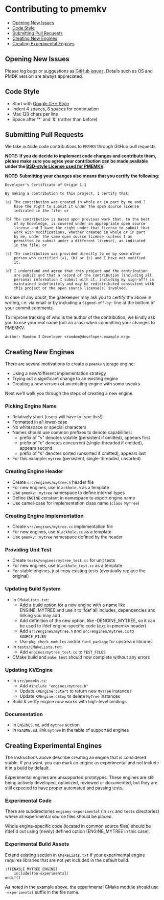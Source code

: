 # Contributing to pmemkv

<ul>
<li><a href="#issues">Opening New Issues</a></li>
<li><a href="#style">Code Style</a></li>
<li><a href="#pull_requests">Submitting Pull Requests</a></li>
<li><a href="#engines">Creating New Engines</a></li>
<li><a href="#experimental">Creating Experimental Engines</a></li>
</ul>

<a name="issues"></a>

Opening New Issues
------------------

Please log bugs or suggestions as [GitHub issues](https://github.com/pmem/pmemkv/issues).
Details such as OS and PMDK version are always appreciated.

<a name="style"></a>

Code Style
----------

* Start with [Google C++ Style](https://google.github.io/styleguide/cppguide.html)
* Indent 4 spaces, 8 spaces for continuation
* Max 120 chars per line
* Space after '*' and '&' (rather than before)

<a name="pull_requests"></a>

Submitting Pull Requests
------------------------

We take outside code contributions to `PMEMKV` through GitHub pull requests.

**NOTE: If you do decide to implement code changes and contribute them,
please make sure you agree your contribution can be made available under the
[BSD-style License used for PMEMKV](https://github.com/pmem/pmemkv/blob/master/LICENSE).**

**NOTE: Submitting your changes also means that you certify the following:**

```
Developer's Certificate of Origin 1.1

By making a contribution to this project, I certify that:

(a) The contribution was created in whole or in part by me and I
    have the right to submit it under the open source license
    indicated in the file; or

(b) The contribution is based upon previous work that, to the best
    of my knowledge, is covered under an appropriate open source
    license and I have the right under that license to submit that
    work with modifications, whether created in whole or in part
    by me, under the same open source license (unless I am
    permitted to submit under a different license), as indicated
    in the file; or

(c) The contribution was provided directly to me by some other
    person who certified (a), (b) or (c) and I have not modified
    it.

(d) I understand and agree that this project and the contribution
    are public and that a record of the contribution (including all
    personal information I submit with it, including my sign-off) is
    maintained indefinitely and may be redistributed consistent with
    this project or the open source license(s) involved.
```

In case of any doubt, the gatekeeper may ask you to certify the above in writing,
i.e. via email or by including a `Signed-off-by:` line at the bottom
of your commit comments.

To improve tracking of who is the author of the contribution, we kindly ask you
to use your real name (not an alias) when committing your changes to PMEMKV:
```
Author: Random J Developer <random@developer.example.org>
```

<a name="engines"></a>

Creating New Engines
--------------------

There are several motivations to create a `pmemkv` storage engine:

* Using a new/different implementation strategy
* Trying out a significant change to an existing engine
* Creating a new version of an existing engine with some tweaks

Next we'll walk you through the steps of creating a new engine.

### Picking Engine Name

* Relatively short (users will have to type this!)
* Formatted in all lower-case
* No whitespace or special characters
* Names should use common prefixes to denote capabilities:
  - prefix of "v" denotes volatile (persistent if omitted), appears first
  - prefix of "c" denotes concurrent (single-threaded if omitted), appears second
  - prefix of "s" denotes sorted (unsorted if omitted), appears last
* For this example: `mytree` (persistent, single-threaded, unsorted)

### Creating Engine Header

* Create `src/engines/mytree.h` header file
* For new engines, use `blackhole.h` as a template
* Use `pmemkv::mytree` namespace to define internal types
* Define `ENGINE` constant in namespace to export engine name
* Use camel-case for implementation class name (`class MyTree`)

### Creating Engine Implementation

* Create `src/engines/mytree.cc` implementation file
* For new engines, use `blackhole.cc` as a template
* Use `pmemkv::mytree` namespace defined by the header

### Providing Unit Test

* Create `tests/engines/mytree_test.cc` for unit tests
* For new engines, use `blackhole_test.cc` as a template
* For stable engines, just copy existing tests (eventually replace the original)

### Updating Build System

* In `CMakeLists.txt`:
    * Add a build option for a new engine with a name like ENGINE_MYTREE
    and use it to ifdef all includes, dependencies and linking you may add
    * Add definition of the new option, like -DENGINE_MYTREE, so it can
    be used to ifdef engine-specific code (e.g. in pmemkv header)
    * Add `src/engines/mytree.h` and `src/engines/mytree.cc` to `SOURCE_FILES`
    * Use `pkg_check_modules` and/or `find_package` for upstream libraries
* In `tests/CMakeLists.txt`:
    * Add `engines/mytree_test.cc` to `TEST_FILES`
* CMake build and `make test` should now complete without any errors

### Updating KVEngine

* In `src/pmemkv.cc`:
    * Add `#include "engines/mytree.h"`
    * Update `KVEngine::Start` to return new `MyTree` instances
    * Update `KVEngine::Stop` to delete `MyTree` instances
* Build & verify engine now works with high-level bindings

### Documentation

* In `ENGINES.md`, add `mytree` section
* In `README.md`, link `mytree` in the table of supported engines

<a name="experimental"></a>

Creating Experimental Engines
-----------------------------

The instructions above describe creating an engine that is considered stable. If you want,
you can mark an engine as experimental and not include it in a build by default.

Experimental engines are unsupported prototypes. These engines are still being actively
developed, optimized, reviewed or documented, but they are still expected to have proper
automated and passing tests.

### Experimental Code

There are subdirectories `engines-experimental` (in `src` and `tests` directories) where all
experimental source files should be placed.

Whole engine-specific code (located in common source files) should be ifdef'd out using
(newly) defined option (ENGINE_MYTREE in this case).

### Experimental Build Assets

Extend existing section in `CMakeLists.txt` if your experimental engine requires libraries that
are not yet included in the default build.

```
if(ENABLE_MYTREE_ENGINE)
    include(foo-experimental)
endif()
```

As noted in the example above, the experimental CMake module should use `-experimental` suffix
in the file name.
